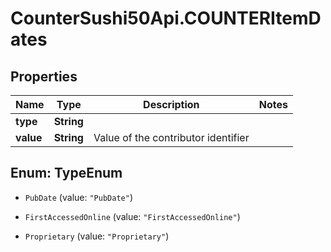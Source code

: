 # CounterSushi50Api.COUNTERItemDates

## Properties
Name | Type | Description | Notes
------------ | ------------- | ------------- | -------------
**type** | **String** |  | 
**value** | **String** | Value of the contributor identifier | 


<a name="TypeEnum"></a>
## Enum: TypeEnum


* `PubDate` (value: `"PubDate"`)

* `FirstAccessedOnline` (value: `"FirstAccessedOnline"`)

* `Proprietary` (value: `"Proprietary"`)




